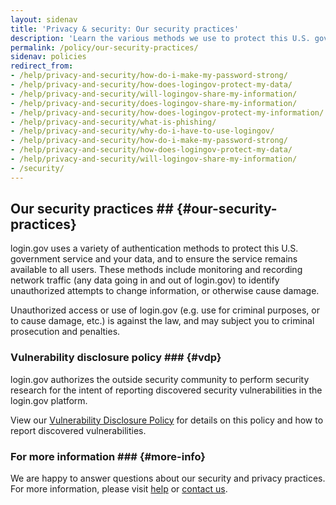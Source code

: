 ```yaml
---
layout: sidenav
title: 'Privacy & security: Our security practices'
description: 'Learn the various methods we use to protect this U.S. government service and your data, and to ensure the service remains available to all users.'
permalink: /policy/our-security-practices/
sidenav: policies
redirect_from:
- /help/privacy-and-security/how-do-i-make-my-password-strong/
- /help/privacy-and-security/how-does-logingov-protect-my-data/
- /help/privacy-and-security/will-logingov-share-my-information/
- /help/privacy-and-security/does-logingov-share-my-information/
- /help/privacy-and-security/how-does-logingov-protect-my-information/
- /help/privacy-and-security/what-is-phishing/
- /help/privacy-and-security/why-do-i-have-to-use-logingov/
- /help/privacy-and-security/how-do-i-make-my-password-strong/
- /help/privacy-and-security/how-does-logingov-protect-my-data/
- /help/privacy-and-security/will-logingov-share-my-information/
- /security/
---
```


## Our security practices ## {#our-security-practices}

login.gov uses a variety of authentication methods to protect this U.S. government service and your data, and to ensure the service remains available to all users. These methods include monitoring and recording network traffic (any data going in and out of login.gov) to identify unauthorized attempts to change information, or otherwise cause damage.

Unauthorized access or use of login.gov (e.g. use for criminal purposes, or to cause damage, etc.) is against the law, and may subject you to criminal prosecution and penalties.

### Vulnerability disclosure policy ### {#vdp}

login.gov authorizes the outside security community to perform security research for the intent of reporting discovered security vulnerabilities in the login.gov platform.

View our [Vulnerability Disclosure Policy](https://18f.gsa.gov/vulnerability-disclosure-policy/) for details on this policy and how to report discovered vulnerabilities.

### For more information ### {#more-info}

We are happy to answer questions about our security and privacy practices. For more information, please visit [help](/help/) or [contact us](/contact/).
